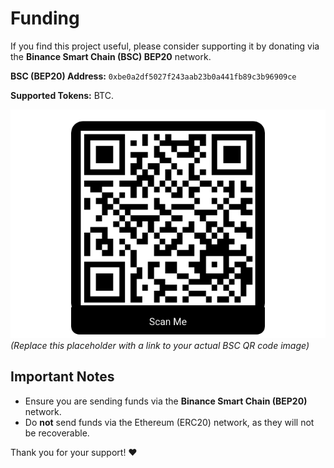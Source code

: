 # Funding

If you find this project useful, please consider supporting it by donating via the **Binance Smart Chain (BSC) BEP20** network.

**BSC (BEP20) Address:** `0xbe0a2df5027f243aab23b0a441fb89c3b96909ce`

**Supported Tokens:** BTC.

![BSC QR Code](images/qr-code.png)  
*(Replace this placeholder with a link to your actual BSC QR code image)*

## Important Notes

- Ensure you are sending funds via the **Binance Smart Chain (BEP20)** network.
- Do **not** send funds via the Ethereum (ERC20) network, as they will not be recoverable.

Thank you for your support! ❤️
